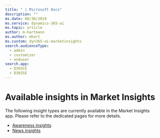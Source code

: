 ```yaml
---
title: " | Microsoft Docs"
description: ""
ms.date: 08/30/2019
ms.service: dynamics-365-ai
ms.topic: article
author: m-hartmann
ms.author: mhart
ms.custom: dyn365-ai-marketinsights
search.audienceType: 
  - admin
  - customizer
  - enduser
search.app: 
  - D365CE
  - D365SE
---
```


# Available insights in Market Insights

The following insight types are currently available in the Market Insights app. Please refer to the dedicated pages for more details. 

- [Awareness insights](awareness-insights.md)
- [News insights](news-events-insights.md)